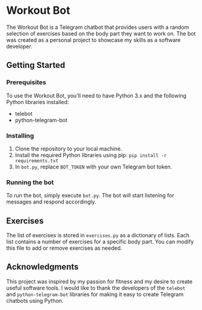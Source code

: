 # Workout Bot

The Workout Bot is a Telegram chatbot that provides users with a random selection of exercises based on the body part they want to work on. The bot was created as a personal project to showcase my skills as a software developer.

## Getting Started

### Prerequisites

To use the Workout Bot, you'll need to have Python 3.x and the following Python libraries installed:

- telebot
- python-telegram-bot

### Installing

1. Clone the repository to your local machine.
2. Install the required Python libraries using pip: `pip install -r requirements.txt`
3. In `bot.py`, replace `BOT_TOKEN` with your own Telegram bot token.

### Running the bot

To run the bot, simply execute `bot.py`. The bot will start listening for messages and respond accordingly.

## Exercises

The list of exercises is stored in `exercises.py` as a dictionary of lists. Each list contains a number of exercises for a specific body part. You can modify this file to add or remove exercises as needed.

## Acknowledgments

This project was inspired by my passion for fitness and my desire to create useful software tools. I would like to thank the developers of the `telebot` and `python-telegram-bot` libraries for making it easy to create Telegram chatbots using Python.
